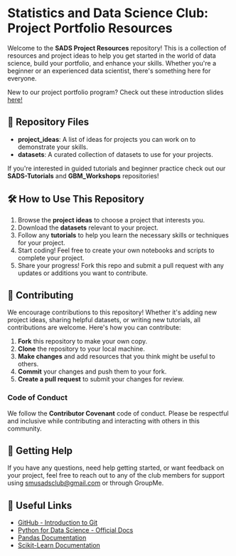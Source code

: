 # Statistics and Data Science Club: Project Portfolio Resources

Welcome to the **SADS Project Resources** repository! This is a collection of resources and project ideas to help you get started in the world of data science, build your portfolio, and enhance your skills. Whether you're a beginner or an experienced data scientist, there's something here for everyone.

New to our project portfolio program? Check out these introduction slides [here!](https://www.canva.com/design/DAGeWw0lBS0/aPo64yf5ourQqbx64ABj_w/edit?utm_content=DAGeWw0lBS0&utm_campaign=designshare&utm_medium=link2&utm_source=sharebutton)

## 📁 Repository Files

- **project_ideas**: A list of ideas for projects you can work on to demonstrate your skills.
- **datasets**: A curated collection of datasets to use for your projects.

If you're interested in guided tutorials and beginner practice check out our **SADS-Tutorials** and **GBM_Workshops** repositories!

## 🛠 How to Use This Repository

1. Browse the **project ideas** to choose a project that interests you.
2. Download the **datasets** relevant to your project.
3. Follow any **tutorials** to help you learn the necessary skills or techniques for your project.
4. Start coding! Feel free to create your own notebooks and scripts to complete your project.
5. Share your progress! Fork this repo and submit a pull request with any updates or additions you want to contribute.

## 👥 Contributing

We encourage contributions to this repository! Whether it's adding new project ideas, sharing helpful datasets, or writing new tutorials, all contributions are welcome. Here's how you can contribute:

1. **Fork** this repository to make your own copy.
2. **Clone** the repository to your local machine.
3. **Make changes** and add resources that you think might be useful to others.
4. **Commit** your changes and push them to your fork.
5. **Create a pull request** to submit your changes for review.

### Code of Conduct
We follow the **Contributor Covenant** code of conduct. Please be respectful and inclusive while contributing and interacting with others in this community.

## 🔑 Getting Help

If you have any questions, need help getting started, or want feedback on your project, feel free to reach out to any of the club members for support using smusadsclub@gmail.com or through GroupMe.

## 🌱 Useful Links

- [GitHub - Introduction to Git](https://docs.github.com/en/github/getting-started-with-github)
- [Python for Data Science - Official Docs](https://www.python.org/about/gettingstarted/)
- [Pandas Documentation](https://pandas.pydata.org/pandas-docs/stable/)
- [Scikit-Learn Documentation](https://scikit-learn.org/stable/)
